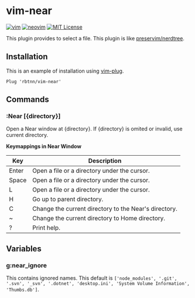 
# vim-near
[![vim](https://github.com/rbtnn/vim-near/workflows/vim/badge.svg)](https://github.com/rbtnn/vim-near/actions?query=workflow%3Avim)
[![neovim](https://github.com/rbtnn/vim-near/workflows/neovim/badge.svg)](https://github.com/rbtnn/vim-near/actions?query=workflow%3Aneovim)
[![MIT License](https://img.shields.io/badge/license-MIT-blue.svg)](LICENSE)

This plugin provides to select a file.
This plugin is like [preservim/nerdtree](https://github.com/preservim/nerdtree).

## Installation

This is an example of installation using [vim-plug](https://github.com/junegunn/vim-plug).

```
Plug 'rbtnn/vim-near'
```

## Commands
### :Near [{directory}]
Open a Near window at {directory}. If {directory} is omited or invalid, use current directory.

__Keymappings in Near Window__

|Key        |Description                                              |
|-----------|---------------------------------------------------------|
|Enter      |Open a file or a directory under the cursor.             |
|Space      |Open a file or a directory under the cursor.             |
|L          |Open a file or a directory under the cursor.             |
|H          |Go up to parent directory.                               |
|C          |Change the current directory to the Near's directory.    |
|~          |Change the current directory to Home directory.          |
|?          |Print help.                                              |

## Variables
### g:near\_ignore
This contains ignored names.
This default is `['node_modules', '.git', '.svn', '_svn', '.dotnet', 'desktop.ini', 'System Volume Information', 'Thumbs.db']`.

